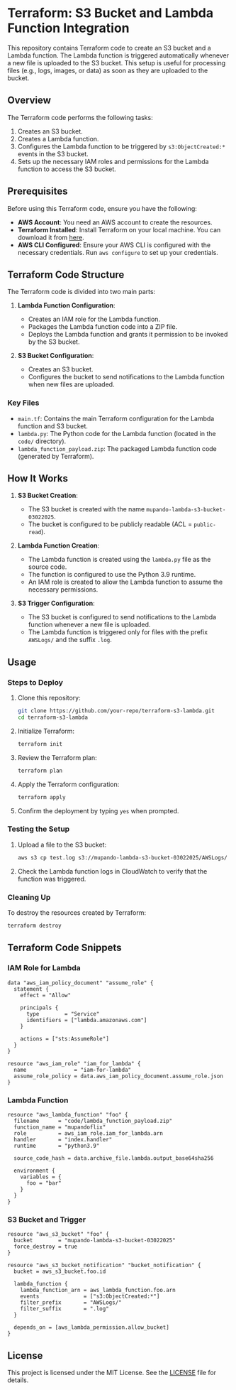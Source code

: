 # Terraform: S3 Bucket and Lambda Function Integration

This repository contains Terraform code to create an S3 bucket and a Lambda function. The Lambda function is triggered automatically whenever a new file is uploaded to the S3 bucket. This setup is useful for processing files (e.g., logs, images, or data) as soon as they are uploaded to the bucket.

## Overview

The Terraform code performs the following tasks:
1. Creates an S3 bucket.
2. Creates a Lambda function.
3. Configures the Lambda function to be triggered by `s3:ObjectCreated:*` events in the S3 bucket.
4. Sets up the necessary IAM roles and permissions for the Lambda function to access the S3 bucket.

## Prerequisites

Before using this Terraform code, ensure you have the following:
- **AWS Account**: You need an AWS account to create the resources.
- **Terraform Installed**: Install Terraform on your local machine. You can download it from [here](https://www.terraform.io/downloads.html).
- **AWS CLI Configured**: Ensure your AWS CLI is configured with the necessary credentials. Run `aws configure` to set up your credentials.

## Terraform Code Structure

The Terraform code is divided into two main parts:
1. **Lambda Function Configuration**:
   - Creates an IAM role for the Lambda function.
   - Packages the Lambda function code into a ZIP file.
   - Deploys the Lambda function and grants it permission to be invoked by the S3 bucket.

2. **S3 Bucket Configuration**:
   - Creates an S3 bucket.
   - Configures the bucket to send notifications to the Lambda function when new files are uploaded.

### Key Files
- `main.tf`: Contains the main Terraform configuration for the Lambda function and S3 bucket.
- `lambda.py`: The Python code for the Lambda function (located in the `code/` directory).
- `lambda_function_payload.zip`: The packaged Lambda function code (generated by Terraform).

## How It Works

1. **S3 Bucket Creation**:
   - The S3 bucket is created with the name `mupando-lambda-s3-bucket-03022025`.
   - The bucket is configured to be publicly readable (ACL = `public-read`).

2. **Lambda Function Creation**:
   - The Lambda function is created using the `lambda.py` file as the source code.
   - The function is configured to use the Python 3.9 runtime.
   - An IAM role is created to allow the Lambda function to assume the necessary permissions.

3. **S3 Trigger Configuration**:
   - The S3 bucket is configured to send notifications to the Lambda function whenever a new file is uploaded.
   - The Lambda function is triggered only for files with the prefix `AWSLogs/` and the suffix `.log`.

## Usage

### Steps to Deploy

1. Clone this repository:
   ```bash
   git clone https://github.com/your-repo/terraform-s3-lambda.git
   cd terraform-s3-lambda
   ```

2. Initialize Terraform:
   ```bash
   terraform init
   ```

3. Review the Terraform plan:
   ```bash
   terraform plan
   ```

4. Apply the Terraform configuration:
   ```bash
   terraform apply
   ```

5. Confirm the deployment by typing `yes` when prompted.

### Testing the Setup

1. Upload a file to the S3 bucket:
   ```bash
   aws s3 cp test.log s3://mupando-lambda-s3-bucket-03022025/AWSLogs/
   ```

2. Check the Lambda function logs in CloudWatch to verify that the function was triggered.

### Cleaning Up

To destroy the resources created by Terraform:
```bash
terraform destroy
```

## Terraform Code Snippets

### IAM Role for Lambda
```hcl
data "aws_iam_policy_document" "assume_role" {
  statement {
    effect = "Allow"

    principals {
      type        = "Service"
      identifiers = ["lambda.amazonaws.com"]
    }

    actions = ["sts:AssumeRole"]
  }
}

resource "aws_iam_role" "iam_for_lambda" {
  name               = "iam-for-lambda"
  assume_role_policy = data.aws_iam_policy_document.assume_role.json
}
```

### Lambda Function
```hcl
resource "aws_lambda_function" "foo" {
  filename      = "code/lambda_function_payload.zip"
  function_name = "mupandoflix"
  role          = aws_iam_role.iam_for_lambda.arn
  handler       = "index.handler"
  runtime       = "python3.9"

  source_code_hash = data.archive_file.lambda.output_base64sha256

  environment {
    variables = {
      foo = "bar"
    }
  }
}
```

### S3 Bucket and Trigger
```hcl
resource "aws_s3_bucket" "foo" {
  bucket        = "mupando-lambda-s3-bucket-03022025"
  force_destroy = true
}

resource "aws_s3_bucket_notification" "bucket_notification" {
  bucket = aws_s3_bucket.foo.id

  lambda_function {
    lambda_function_arn = aws_lambda_function.foo.arn
    events              = ["s3:ObjectCreated:*"]
    filter_prefix       = "AWSLogs/"
    filter_suffix       = ".log"
  }

  depends_on = [aws_lambda_permission.allow_bucket]
}
```

## License

This project is licensed under the MIT License. See the [LICENSE](LICENSE) file for details.
